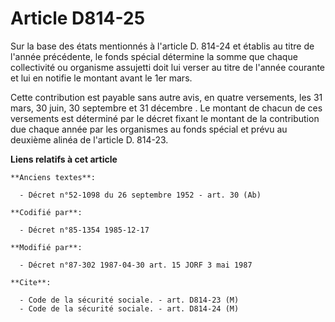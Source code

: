 # Article D814-25

Sur la base des états mentionnés à l'article D. 814-24 et établis au titre de l'année précédente, le fonds spécial détermine
la somme que chaque collectivité ou organisme assujetti doit lui verser au titre de l'année courante et lui en notifie le
montant avant le 1er mars. 

Cette contribution est payable sans autre avis, en quatre versements, les 31 mars, 30 juin, 30 septembre et 31 décembre   .
Le montant de chacun de ces versements est déterminé par le décret fixant le montant de la contribution due chaque année par
les organismes au fonds spécial et prévu au deuxième alinéa de l'article D. 814-23.

**Liens relatifs à cet article**

	**Anciens textes**:

	  - Décret n°52-1098 du 26 septembre 1952 - art. 30 (Ab)

	**Codifié par**:

	  - Décret n°85-1354 1985-12-17

	**Modifié par**:

	  - Décret n°87-302 1987-04-30 art. 15 JORF 3 mai 1987

	**Cite**:

	  - Code de la sécurité sociale. - art. D814-23 (M)
	  - Code de la sécurité sociale. - art. D814-24 (M)
